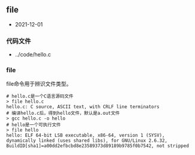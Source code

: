 ## file

- 2021-12-01

### 代码文件

- ../code/hello.c

### file

file命令用于辨识文件类型。

```shell
# hello.c是一个C语言源码文件
> file hello.c
hello.c: C source, ASCII text, with CRLF line terminators
# 编译hello.c后，得到hello文件，默认是a.out文件
> gcc hello.c -o hello
# hello是一个可执行文件
> file hello
hello: ELF 64-bit LSB executable, x86-64, version 1 (SYSV), dynamically linked (uses shared libs), for GNU/Linux 2.6.32, BuildID[sha1]=a00dd2efbcbd8e23589373d89189b9785f0b7542, not stripped
```